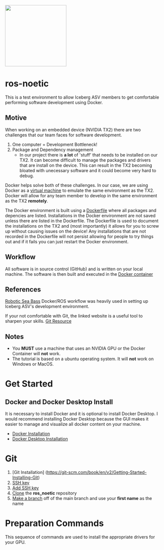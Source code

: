 <img src="https://user-images.githubusercontent.com/92492605/201941889-f4a18508-506d-4b2e-bd12-ac9e4553c2b9.png" width="200" height="200" />

# ros-noetic
This is a test environment to allow Iceberg ASV members to get comfortable performing software development using Docker.

<!--Motive--> 
## Motive
When working on an embedded device (NVIDIA TX2) there are two challenges that our team faces for software development.
1. One computer = Development Bottleneck! 
2. Package and Dependency management
    - In our project there is **a lot** of 'stuff' that needs to be installed on our TX2. It can become difficult to manage the packages and drivers that are install on the device. This can result in the TX2 becoming bloated with unecessary software and it could become very hard to debug.

Docker helps solve both of these challenges. In our case, we are using Docker as a [virtual machine](https://www.redhat.com/en/topics/virtualization/what-is-a-virtual-machine) to emulate the same environment as the TX2. Docker will allow for any team member to develop in the same environment as the TX2 **remotely**. 

The Docker environment is built using a [Dockerfile](https://docs.docker.com/engine/reference/builder/) where all packages and depencies are listed. Installations in the Docker environment are not saved unless there are listed in the Dockerfile. The Dockerfile is used to document the installations on the TX2 and (most importantly) it allows for you to screw up without causing issues on the device! Any installations that are not recorded in the Dockerfile will not persist allowing for people to try things out and if it fails you can just restart the Docker environment.

## Workflow
All software is in source control (GitHub) and is written on your local machine. The software is then built and executed in the [Docker container](https://www.docker.com/resources/what-container/)

## References
[Robotic Sea Bass](https://roboticseabass.com/2021/04/21/docker-and-ros/) Docker/ROS workflow was heavily used in setting up Iceberg ASV's development environment.

If your not comfortable with Git, the linked website is a useful tool to sharpen your skills. [Git Resource](https://www.atlassian.com/git/tutorials/learn-git-with-bitbucket-cloud)

## Notes
- You **MUST** use a machine that uses an NVIDIA GPU or the Docker Container will **not** work.
- The tutorial is based on a ubuntu operating system. It will **not** work on Windows or MacOS.

# Get Started
<!--Docker install --> 
## Docker and Docker Desktop Install
It is necessary to install Docker and it is optional to install Docker Desktop. I would recommend installing Docker Desktop because the GUI makes it easier to manage and visualize all docker content on your machine.
- [Docker Installation](https://docs.docker.com/engine/install/ubuntu/)
- [Docker Desktop Installation](https://docs.docker.com/desktop/install/ubuntu/)
<!-- install git clone repo/ make a branch-->
# Git
1. [Git Installation] (https://git-scm.com/book/en/v2/Getting-Started-Installing-Git)
2. [SSH key](https://docs.github.com/en/authentication/connecting-to-github-with-ssh/generating-a-new-ssh-key-and-adding-it-to-the-ssh-agent)
3. [Add SSH key](https://docs.github.com/en/authentication/connecting-to-github-with-ssh/adding-a-new-ssh-key-to-your-github-account)
4. [Clone](https://docs.github.com/en/repositories/creating-and-managing-repositories/cloning-a-repository) the **ros_noetic** repository
5. [Make a branch](https://www.atlassian.com/git/tutorials/using-branches/git-checkout) off of the main branch and use your **first name** as the name
<!-- Setup commands--> 
# Preparation Commands
This sequence of commands are used to install the appropriate drivers for your GPU.
``` ```
<!-- Docker Run Command-->
<!-- Docker container exec -->
<!--Useful Docker Commands --> 
<!--Notes about Docker --> 
